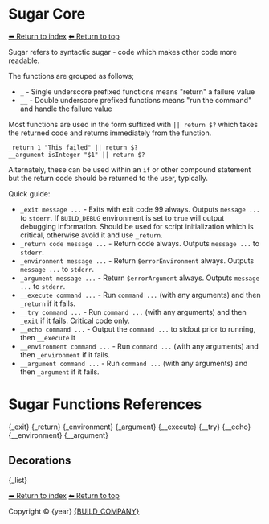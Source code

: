 # Sugar Core

[⬅ Return to index](index.md)
[⬅ Return to top](../index.md)

Sugar refers to syntactic sugar - code which makes other code more readable.

The functions are grouped as follows;

- `_` - Single underscore prefixed functions means "return" a failure value
- `__` - Double underscore prefixed functions means "run the command" and handle the failure value

Most functions are used in the form suffixed with `|| return $?` which takes the returned code and returns immediately from the function.

    _return 1 "This failed" || return $?
    __argument isInteger "$1" || return $?

Alternately, these can be used within an `if` or other compound statement but the return code should be returned to the user, typically.

Quick guide:

- `_exit message ...` - Exits with exit code 99 always. Outputs `message ...` to `stderr`. If `BUILD_DEBUG` environment is set to `true` will output debugging information. Should be used for script initialization which is critical, otherwise avoid it and use `_return`.
- `_return code message ...` - Return code always. Outputs `message ...` to `stderr`.
- `_environment message ...` - Return `$errorEnvironment` always. Outputs `message ...` to `stderr`.
- `_argument message ...` - Return `$errorArgument` always. Outputs `message ...` to `stderr`.
- `__execute command ...` - Run `command ...` (with any arguments) and then `_return` if it fails.
- `__try command ...` - Run `command ...` (with any arguments) and then `_exit` if it fails. Critical code only.
- `__echo command ...` - Output the `command ...` to stdout prior to running, then `__execute` it
- `__environment command ...` - Run `command ...` (with any arguments) and then `_environment` if it fails.
- `__argument command ...` - Run `command ...` (with any arguments) and then `_argument` if it fails.

# Sugar Functions References

{_exit}
{_return}
{_environment}
{_argument}
{__execute}
{__try}
{__echo}
{__environment}
{__argument}

## Decorations

{_list}


[⬅ Return to index](index.md)
[⬅ Return to top](../index.md)

Copyright &copy; {year} [{BUILD_COMPANY}]({BUILD_COMPANY_LINK}{title})
